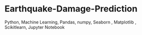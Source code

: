 # Earthquake-Damage-Prediction
Python, Machine Learning, Pandas,  numpy,  Seaborn , Matplotlib ,  Scikitlearn,  Jupyter Notebook
